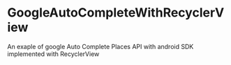 # GoogleAutoCompleteWithRecyclerView
An exaple of google Auto Complete Places API with android SDK implemented with RecyclerView
